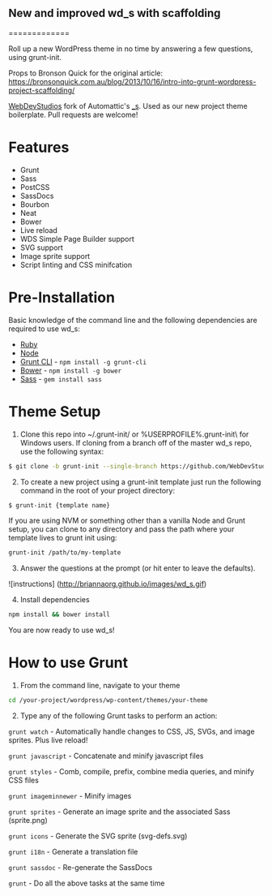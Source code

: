 ## New and improved wd_s with scaffolding
=============


Roll up a new WordPress theme in no time by answering a few questions, using grunt-init.
	
Props to Bronson Quick for the original article: 
https://bronsonquick.com.au/blog/2013/10/16/intro-into-grunt-wordpress-project-scaffolding/

[WebDevStudios](http://webdevstudios.com) fork of Automattic's [_s](https://github.com/Automattic/_s). Used as our new project theme boilerplate. Pull requests are welcome!

# Features
* Grunt
* Sass
* PostCSS
* SassDocs
* Bourbon
* Neat
* Bower
* Live reload
* WDS Simple Page Builder support
* SVG support
* Image sprite support
* Script linting and CSS minifcation

# Pre-Installation

Basic knowledge of the command line and the following dependencies are required to use wd_s:

* [Ruby](https://www.ruby-lang.org/en/documentation/installation/)
* [Node](http://nodejs.org/)
* [Grunt CLI](https://www.npmjs.com/package/grunt-cli) - `npm install -g grunt-cli`
* [Bower](http://bower.io/) - `npm install -g bower`
* [Sass](http://sass-lang.com/install) - `gem install sass`

# Theme Setup

1) Clone this repo into ~/.grunt-init/ or %USERPROFILE%\.grunt-init\ for Windows users. If cloning from a branch off of the master wd_s repo, use the following syntax:
```bash
$ git clone -b grunt-init --single-branch https://github.com/WebDevStudios/wd_s.git
```

2) To create a new project using a grunt-init template just run the following command in the root of your project directory:

```bash
$ grunt-init {template name}
```

If you are using NVM or something other than a vanilla Node and Grunt setup, you can clone to any directory and pass the path where your template lives to grunt init using:

```bash
grunt-init /path/to/my-template
```

3) Answer the questions at the prompt (or hit enter to leave the defaults).

![instructions] (http://briannaorg.github.io/images/wd_s.gif)


4) Install dependencies

```bash
npm install && bower install
```

You are now ready to use wd_s!

# How to use Grunt

1) From the command line, navigate to your theme

```bash
cd /your-project/wordpress/wp-content/themes/your-theme
```

2) Type any of the following Grunt tasks to perform an action:

`grunt watch` - Automatically handle changes to CSS, JS, SVGs, and image sprites. Plus live reload!

`grunt javascript` - Concatenate and minify javascript files

`grunt styles` - Comb, compile, prefix, combine media queries, and minify CSS files

`grunt imageminnewer` - Minify images

`grunt sprites` - Generate an image sprite and the associated Sass (sprite.png)

`grunt icons` - Generate the SVG sprite (svg-defs.svg)

`grunt i18n` - Generate a translation file

`grunt sassdoc` - Re-generate the SassDocs

`grunt` - Do all the above tasks at the same time

